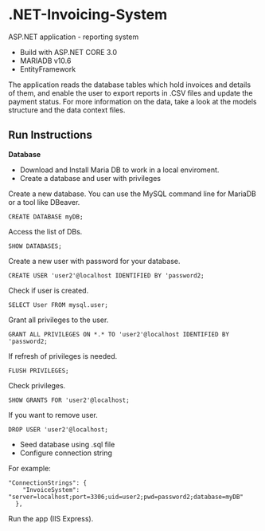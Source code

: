 # .NET-Invoicing-System


ASP.NET application - reporting system 


 * Build with ASP.NET CORE 3.0
 * MARIADB v10.6
 * EntityFramework

The application reads the database tables which hold invoices and details of them, and enable the user to export reports in .CSV files and update the payment status.
For more information on the data, take a look at the models structure and the data context files.

## Run Instructions

**Database**

* Download and Install Maria DB to work in a local enviroment.
* Create a database and user with privileges

Create a new database. You can use the MySQL command line for MariaDB or a tool like DBeaver.
```
CREATE DATABASE myDB;
```
Access the list of DBs.

```
SHOW DATABASES;
```

Create a new user with password for your database.

```
CREATE USER 'user2'@localhost IDENTIFIED BY 'password2;
```

Check if user is created.
```
SELECT User FROM mysql.user;
```

Grant all privileges to the user.
```
GRANT ALL PRIVILEGES ON *.* TO 'user2'@localhost IDENTIFIED BY 'password2;
```

If refresh of privileges is needed.
```
FLUSH PRIVILEGES;
```

Check privileges.
```
SHOW GRANTS FOR 'user2'@localhost;
```

If you want to remove user.

```
DROP USER 'user2'@localhost;
```

* Seed database using .sql file
* Configure connection string

For example:
```
"ConnectionStrings": {
    "InvoiceSystem": "server=localhost;port=3306;uid=user2;pwd=password2;database=myDB"
  },
```


Run the app (IIS Express).
